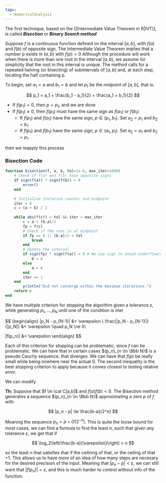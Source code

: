 ```yaml
---
tags:
  - NumericalAnalysis
---
```

The first technique, based on the [[Intermediate Value Theorem in R|IVT]], is called _********Bisection********_ or _**Binary Search method**_

Suppose $f$ is a continuous function defined on the interval $[a, b]$, with $f(a)$ and $f(b)$ of opposite sign. The Intermediate Value Theorem implies that a number $p$ exists in $(a, b)$ with $f(p) = 0$ Although the procedure will work when there is more than one root in the interval $(a, b)$, we assume for simplicity that the root in this interval is unique. The method calls for a repeated halving (or bisecting) of subintervals of $[a, b]$ and, at each step, locating the half containing p.

To begin, set $a_1 = a$ and $b_1 = b$ and let $p_1$ be the midpoint of $[a, b]$, that is.

$$ p_1 = a_1 + \frac{b_1 - a_1}{2} = \frac{a_1 + b_1}{2} $$

- If $f(p_1 ) = 0$, then $p = p_1$, and we are done
- If $f(p_1) \ne 0$, then $f(p_1)$ must have the same sign as $f(a_1)$ or $f(b_1)$
    - If $f(p_1)$ and $f(a_1)$ have the same sign, $p \in (p_1, b_1)$. Set $a_2 = p_1$ and $b_2 = b_1$
    - If $f(p_1)$ and $f(b_1)$ have the same sign, $p \in (a_1, p_1)$. Set $a_2 = a_1$ and $b_2 = p_1$

then we reapply this process

### Bisection Code

```julia
function bisection(f, a, b, tol=1e-6, max_iter=1000)
    # Check if f(a) and f(b) have opposite signs
    if sign(f(a)) * sign(f(b)) > 0
        error()
    end
    
    # Initialize iteration counter and midpoint
    iter = 0
    c = (a + b) / 2
    
    while abs(f(c)) > tol && iter < max_iter
        c = a + (b-a)/2
        fp = f(c)
        # Check if the root is at midpoint
        if fp == 0 || (b-a)/2 < tol
            break
        end
        # Update the interval
        if sign(fp) * sign(f(a)) < 0 # We use sign to avoid underflow/overflow
            b = c
        else
            a = c
        end
        iter += 1
    end
		println("Did not converge within the maximum iterations.")
    return c
end
```

We have multiple criterion for stopping the algorithm given a tolerance $\varepsilon$, while generating $p_1, \dots, p_N$ until one of the condition is met

$$ \begin{align} |p_N - p_{N-1}| &< \varepsilon \\ \frac{|p_N - p_{N-1}|}{|p_N|} &< \varepsilon \quad p_N \ne 0\\

|f(p_n)| &< \varepsilon \end{align} $$

Each of this criterion for stopping can be problematic, since $f$ can be problematic. We can have that in certain cases $(p_n)_{n \in \Bbb N}$ is a pseudo Cauchy sequence, that diverges. We can have that $f(p)$ be really small while being nowhere near the actual $0$. The second inequality is the best stopping criterion to apply because it comes closest to testing relative error.

We can modify

********Th:******** Suppose that $f \in \cal C[a,b]$ and $f(a) f(b) <0$. The Bisection method generates a sequence $(p_n)_{n \in \Bbb N}$ approximating a zero $p$ of $f$ with

$$ |p_n - p| \le \frac{b-a}{2^n} $$

Meaning the sequence $p_n = p + O(2^{-n})$. This is quite the loose bound for most cases, we can find a formula to find the least $n$, such that given any tolerance $\varepsilon$, we get that if

$$ \log_2\left(\frac{b-a}{\varepsilon}\right) < n $$

so the least $n$ that satisfies that if the ceilinng of that, or the ceiling of that $+1$. This allows us to have more of an idea of how many steps are necesary for the desired precision of the input. Meaning that $|p_n - p| < \varepsilon$, we can still want that $|f(p_n)| < \varepsilon$, and this is much harder to control without info of the function.